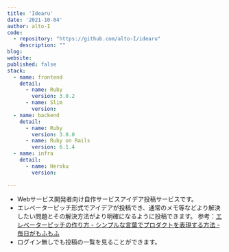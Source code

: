 ```yaml
---
title: 'Idearu'
date: '2021-10-04'
author: alto-I
code: 
  - repository: "https://github.com/alto-I/idearu"
    description: ""
blog: 
website:
published: false
stack:
  - name: frontend
    detail: 
      - name: Ruby
        version: 3.0.2
      - name: Slim
        version: 
  - name: backend
    detail: 
      - name: Ruby
        version: 3.0.0
      - name: Ruby on Rails
        version: 6.1.4
  - name: infra
    detail:
      - name: Heroku
        version: 

---
```


* Webサービス開発者向け自作サービスアイデア投稿サービスです。
* エレベーターピッチ形式でアイデアが投稿でき、通常のメモ等などより解決したい問題とその解決方法がより明確になるように投稿できます。
参考：[エレベーターピッチの作り方 - シンプルな言葉でプロダクトを表現する方法 - 毎日がもふもふ](https://everyday.mof-mof.co.jp/entry/2018/02/22/122833)
* ログイン無しでも投稿の一覧を見ることができます。
